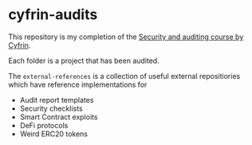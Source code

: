 # cyfrin-audits

This repository is my completion of the [Security and auditing course by Cyfrin](https://github.com/Cyfrin/security-and-auditing-full-course-s23).

Each folder is a project that has been audited.

The `external-references` is a collection of useful external repositiories which have reference implementations for
- Audit report templates
- Security checklists
- Smart Contract exploits
- DeFi protocols
- Weird ERC20 tokens
